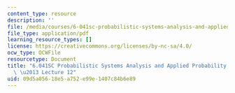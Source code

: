 ```yaml
---
content_type: resource
description: ''
file: /media/courses/6-041sc-probabilistic-systems-analysis-and-applied-probability-fall-2013/09d5a05618e5a752e99e1407c84b6e89_MIT6_041SCF13_lec12_300k.pdf
file_type: application/pdf
learning_resource_types: []
license: https://creativecommons.org/licenses/by-nc-sa/4.0/
ocw_type: OCWFile
resourcetype: Document
title: "6.041SC Probabilistic Systems Analysis and Applied Probability, Fall 2013Transcript\
  \ \u2013 Lecture 12"
uid: 09d5a056-18e5-a752-e99e-1407c84b6e89
---
```

